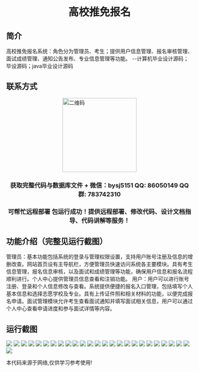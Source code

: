 <p><h1 align="center">高校推免报名</h1></p>

## 简介
高校推免报名系统：角色分为管理员、考生；提供用户信息管理、报名审核管理、面试成绩管理、通知公告发布、专业信息管理等功能。    --计算机毕业设计源码；毕设源码；java毕业设计源码


## 联系方式
<img src="https://bs-1329754181.cos.ap-shanghai.myqcloud.com/wx.jpg" alt="二维码" style="display: block; margin: 0 auto;" width="200px">
<p><h3 align="center">获取完整代码与数据库文件 + 微信：bysj5151 QQ: 86050149 QQ群: 783742310</h3></p>
<p><h3 align="center">可帮忙远程部署 包运行成功！提供远程部署、修改代码、设计文档指导、代码讲解等服务！</h3></p>

## 功能介绍（完整见运行截图）
管理员：基本功能包括系统的登录与管理权限设置，支持用户账号注册及信息的增删改查。网站首页设有主导航栏，方便管理员快速访问系统各主要模块。具有考生信息管理，报名信息审核，以及面试和成绩管理等功能，确保用户信息和报名流程顺利进行。个人中心提供管理员信息查看和注销功能。 用户：用户可以进行账号注册、登录和个人信息修改与查看。系统提供便捷的报名入口管理，包括填写个人基本信息和选择志愿学校及专业。具有上传证件照和相关材料的功能，以便完成报名申请。面试管理模块允许考生查看面试通知并填写面试相关信息，用户可以通过个人中心查看申请进度和参与面试详情等内容。


## 运行截图
![](https://bs-1329754181.cos.ap-shanghai.myqcloud.com/ssm/UniversityRecommendationRegistration/img/001.jpg)
![](https://bs-1329754181.cos.ap-shanghai.myqcloud.com/ssm/UniversityRecommendationRegistration/img/002.jpg)
![](https://bs-1329754181.cos.ap-shanghai.myqcloud.com/ssm/UniversityRecommendationRegistration/img/003.jpg)
![](https://bs-1329754181.cos.ap-shanghai.myqcloud.com/ssm/UniversityRecommendationRegistration/img/004.jpg)
![](https://bs-1329754181.cos.ap-shanghai.myqcloud.com/ssm/UniversityRecommendationRegistration/img/005.jpg)
![](https://bs-1329754181.cos.ap-shanghai.myqcloud.com/ssm/UniversityRecommendationRegistration/img/006.jpg)
![](https://bs-1329754181.cos.ap-shanghai.myqcloud.com/ssm/UniversityRecommendationRegistration/img/007.jpg)
![](https://bs-1329754181.cos.ap-shanghai.myqcloud.com/ssm/UniversityRecommendationRegistration/img/008.jpg)
![](https://bs-1329754181.cos.ap-shanghai.myqcloud.com/ssm/UniversityRecommendationRegistration/img/009.jpg)
![](https://bs-1329754181.cos.ap-shanghai.myqcloud.com/ssm/UniversityRecommendationRegistration/img/010.jpg)
![](https://bs-1329754181.cos.ap-shanghai.myqcloud.com/ssm/UniversityRecommendationRegistration/img/011.jpg)
![](https://bs-1329754181.cos.ap-shanghai.myqcloud.com/ssm/UniversityRecommendationRegistration/img/012.jpg)
![](https://bs-1329754181.cos.ap-shanghai.myqcloud.com/ssm/UniversityRecommendationRegistration/img/013.jpg)
![](https://bs-1329754181.cos.ap-shanghai.myqcloud.com/ssm/UniversityRecommendationRegistration/img/014.jpg)
![](https://bs-1329754181.cos.ap-shanghai.myqcloud.com/ssm/UniversityRecommendationRegistration/img/015.jpg)
![](https://bs-1329754181.cos.ap-shanghai.myqcloud.com/ssm/UniversityRecommendationRegistration/img/016.jpg)
![](https://bs-1329754181.cos.ap-shanghai.myqcloud.com/ssm/UniversityRecommendationRegistration/img/017.jpg)
![](https://bs-1329754181.cos.ap-shanghai.myqcloud.com/ssm/UniversityRecommendationRegistration/img/018.jpg)
![](https://bs-1329754181.cos.ap-shanghai.myqcloud.com/ssm/UniversityRecommendationRegistration/img/019.jpg)
![](https://bs-1329754181.cos.ap-shanghai.myqcloud.com/ssm/UniversityRecommendationRegistration/img/020.jpg)
![](https://bs-1329754181.cos.ap-shanghai.myqcloud.com/ssm/UniversityRecommendationRegistration/img/021.jpg)
![](https://bs-1329754181.cos.ap-shanghai.myqcloud.com/ssm/UniversityRecommendationRegistration/img/022.jpg)
![](https://bs-1329754181.cos.ap-shanghai.myqcloud.com/ssm/UniversityRecommendationRegistration/img/023.jpg)
![](https://bs-1329754181.cos.ap-shanghai.myqcloud.com/ssm/UniversityRecommendationRegistration/img/024.jpg)
![](https://bs-1329754181.cos.ap-shanghai.myqcloud.com/ssm/UniversityRecommendationRegistration/img/025.jpg)
![](https://bs-1329754181.cos.ap-shanghai.myqcloud.com/ssm/UniversityRecommendationRegistration/img/026.jpg)

<p>本代码来源于网络,仅供学习参考使用!</p>
